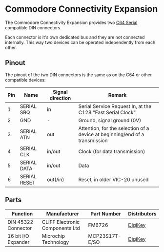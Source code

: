 # Commodore Connectivity Expansion

The Commodore Connectivity Expansion provides two [C64 Serial](https://www.c64-wiki.com/wiki/Serial_Port) compatible DIN connectors.

Each connector is it's own dedicated bus and they are not connected internally. This way two devices can be operated independently from each other.

## Pinout

The pinout of the two DIN connectors is the same as on the C64 or other compatible devices:

| Pin | Name         | Signal direction | Remark                                                                      |
|-----|--------------|------------------|-----------------------------------------------------------------------------|
| 1   | SERIAL SRQ   | in               | Serial Service Request In, at the C128 "Fast Serial Clock"                  |
| 2   | GND          | -                | Ground, signal ground (0V)                                                  |
| 3   | SERIAL ATN   | out              | Attention, for the selection of a device at beginning/end of a transmission |
| 4   | SERIAL CLK   | in/out           | Clock (for data transmission)                                               |
| 5   | SERIAL DATA  | in/out           | Data                                                                        |
| 6   | SERIAL RESET | out(/in)         | Reset, in older VIC-20 unused                                               |

## Parts

| Function            | Manufacturer                    | Part Number    | Distributors                                                                                         |
|---------------------|---------------------------------|----------------|------------------------------------------------------------------------------------------------------|
| DIN 45322 Connector | CLIFF Electronic Components Ltd | FM6726         | [DigiKey](https://www.digikey.de/de/products/detail/cliff-electronic-components-ltd/FM6726/21676225) |
| 16 bit I/O Expander | Microchip Technology            | MCP23S17T-E/SO | [DigiKey](https://www.digikey.de/de/products/detail/microchip-technology/MCP23S17T-E-SO/964187)      |
